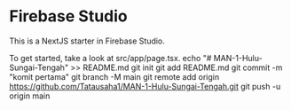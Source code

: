# Firebase Studio

This is a NextJS starter in Firebase Studio.

To get started, take a look at src/app/page.tsx.
echo "# MAN-1-Hulu-Sungai-Tengah" >> README.md 
git init 
git add README.md 
git commit -m "komit pertama" 
git branch -M main 
git remote add origin https://github.com/Tatausaha1/MAN-1-Hulu-Sungai-Tengah.git
 git push -u origin main